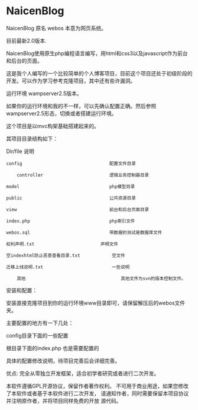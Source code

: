 # NaicenBlog
NaicenBlog 原名 webos 本意为网页系统。

目前最新2.0版本.

NaicenBlog使用原生php编程语言编写，用html和css3以及javascript作为前台和后台的页面。

这是我个人编写的一个比较简单的个人博客项目，目前这个项目还处于初级阶段的开发。可以作为学习参考克隆项目，其中还有些许漏洞。

运行环境 wampserver2.5版本。

如果你的运行环境和我的不一样，可以先确认配置正确。然后参照wampserver2.5形态，切换或者搭建运行环境。

这个项目是以mvc构架基础搭建起来的。

其项目目录结构如下：

  Dir/file                               说明
  
	config 	                               配置文件目录
	
        controller 	                       逻辑业务控制器目录
	
	model 	                               php模型目录
	
	public 	                               公共资源目录
	
	view 	                               前台和后台页面目录
	
	index.php                              php索引文件
	
	webos.sql                              带数据的测试是数据库文件
	
	权利声明.txt 	                     声明文件
	
	空indexhtml防止恶意查看目录.txt 	          空文件
	
	迁移上线说明.txt                          一些说明
	
        其他                                    其他文件为svn的版本控制文件。
  
  
  安装和配置：
  
  安装直接克隆项目到你的运行环境www目录即可，请保留解压后的webos文件夹。
  
  主要配置的地方有一下几处：
  
  config目录下面的一些配置
  
  根目录下面的index.php 也是需要配置的
  
  具体的配置修改说明，待项目完善后会详细完善。
  
  优点:
     完全从零独立开发框架，适合初学者研究或者进行二次开发。
  
  本软件遵循GPL开源协议，保留作者著作权利。
  不可用于商业用途，如果您修改了本软件或者基于本软件进行二次开发，
  请通知作者，同时需要保留本项目协议并注明原作者，并将项目同样免费的开放
  源代码。
